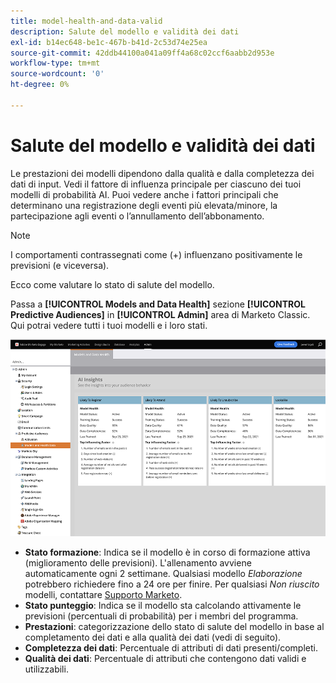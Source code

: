 ```yaml
---
title: model-health-and-data-valid
description: Salute del modello e validità dei dati
exl-id: b14ec648-be1c-467b-b41d-2c53d74e25ea
source-git-commit: 42ddb44100a041a09ff4a68c02ccf6aabb2d953e
workflow-type: tm+mt
source-wordcount: '0'
ht-degree: 0%

---
```


# Salute del modello e validità dei dati

Le prestazioni dei modelli dipendono dalla qualità e dalla completezza dei dati di input. Vedi il fattore di influenza principale per ciascuno dei tuoi modelli di probabilità AI. Puoi vedere anche i fattori principali che determinano una registrazione degli eventi più elevata/minore, la partecipazione agli eventi o l’annullamento dell’abbonamento.

>[!NOTE]
>
>I comportamenti contrassegnati come (+) influenzano positivamente le previsioni (e viceversa).

Ecco come valutare lo stato di salute del modello.

Passa a **[!UICONTROL Models and Data Health]** sezione **[!UICONTROL Predictive Audiences]** in **[!UICONTROL Admin]** area di Marketo Classic. Qui potrai vedere tutti i tuoi modelli e i loro stati.

![Immagine uno](/help/sky/assets/predictive-audiences/model-health-and-data-validity/model-health-and-data-validity-1.png)

* **Stato formazione**: Indica se il modello è in corso di formazione attiva (miglioramento delle previsioni). L&#39;allenamento avviene automaticamente ogni 2 settimane. Qualsiasi modello _Elaborazione_ potrebbero richiedere fino a 24 ore per finire. Per qualsiasi _Non riuscito_ modelli, contattare [Supporto Marketo](https://nation.marketo.com/t5/Support/ct-p/Support).
* **Stato punteggio**: Indica se il modello sta calcolando attivamente le previsioni (percentuali di probabilità) per i membri del programma.
* **Prestazioni**: categorizzazione dello stato di salute del modello in base al completamento dei dati e alla qualità dei dati (vedi di seguito).
* **Completezza dei dati**: Percentuale di attributi di dati presenti/completi.
* **Qualità dei dati**: Percentuale di attributi che contengono dati validi e utilizzabili.
